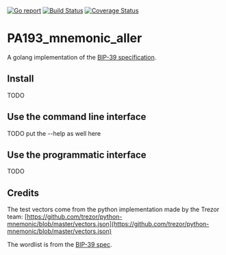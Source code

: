 [![Go report](https://goreportcard.com/badge/github.com/quapka/PA193_mnemonic_aller)](https://goreportcard.com/report/github.com/quapka/PA193_mnemonic_aller)
[![Build Status](https://travis-ci.com/quapka/PA193_mnemonic_aller.svg?branch=master)](https://travis-ci.com/quapka/PA193_mnemonic_aller)
[![Coverage Status](https://coveralls.io/repos/github/quapka/PA193_mnemonic_aller/badge.svg?branch=master)](https://coveralls.io/github/quapka/PA193_mnemonic_aller?branch=master)

PA193_mnemonic_aller
====================

A golang implementation of the [BIP-39 specification](https://github.com/bitcoin/bips/blob/master/bip-0039.mediawiki).

## Install

TODO

## Use the command line interface

TODO put the --help as well here

## Use the programmatic interface

TODO

## Credits

The test vectors come from the python implementation made by the Trezor team: [https://github.com/trezor/python-mnemonic/blob/master/vectors.json](https://github.com/trezor/python-mnemonic/blob/master/vectors.json)

The wordlist is from the [BIP-39 spec](https://github.com/bitcoin/bips/blob/master/bip-0039/bip-0039-wordlists.md).

